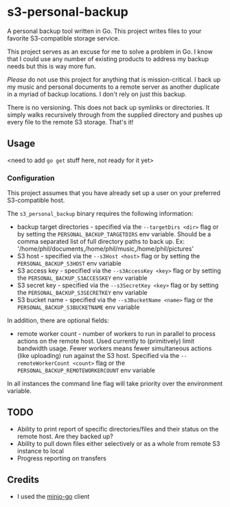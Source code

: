 # s3-personal-backup

A personal backup tool written in Go. This project writes files to your favorite S3-compatible
storage service.

This project serves as an excuse for me to solve a problem in Go. I know that
I could use any number of existing products to address my backup needs but this is
way more fun.

*Please* do not use this project for anything that is mission-critical. I back up
my music and personal documents to a remote server as another duplicate in a myriad
of backup locations. I don't rely on just this backup.

There is no versioning. This does not back up symlinks or directories. It simply
walks recursively through from the supplied directory and pushes up every file to
the remote S3 storage. That's it!

## Usage

<need to add `go get` stuff here, not ready for it yet>

### Configuration

This project assumes that you have already set up a user on your preferred S3-compatible host.

The `s3_personal_backup` binary requires the following information:

* backup target directories - specified via the `--targetDirs <dir>` flag or by setting the `PERSONAL_BACKUP_TARGETDIRS` env variable. Should be a comma separated list of full directory paths to back up. Ex: '/home/phil/documents,/home/phil/music,/home/phil/pictures'
* S3 host - specified via the `--s3Host <host>` flag or by setting the `PERSONAL_BACKUP_S3HOST` env variable
* S3 access key - specified via the `--s3AccessKey <key>` flag or by setting the `PERSONAL_BACKUP_S3ACCESSKEY` env variable
* S3 secret key - specified via the `--s3SecretKey <key>` flag or by setting the `PERSONAL_BACKUP_S3SECRETKEY` env variable
* S3 bucket name - specified via the `--s3BucketName <name>` flag or the `PERSONAL_BACKUP_S3BUCKETNAME` env variable

In addition, there are optional fields:

* remote worker count - number of workers to run in parallel to process actions on the remote host. Used currently to (primitively) limit bandwidth usage. Fewer workers means fewer simultaneous actions (like uploading) run against the S3 host. Specified via the `--remoteWorkerCount <count>` flag or the `PERSONAL_BACKUP_REMOTEWORKERCOUNT` env variable

In all instances the command line flag will take priority over the environment variable.

## TODO

* Ability to print report of specific directories/files and their status on the remote host. Are they backed up?
* Ability to pull down files either selectively or as a whole from remote S3 instance to local
* Progress reporting on transfers

## Credits

* I used the [minio-go](https://github.com/minio/minio-go) client
